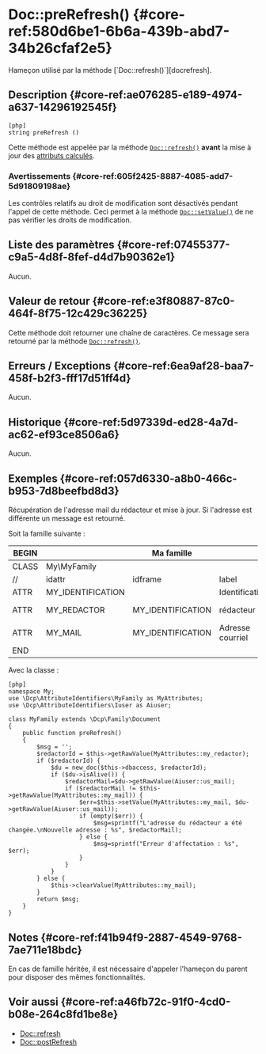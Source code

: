 # Doc::preRefresh() {#core-ref:580d6be1-6b6a-439b-abd7-34b26cfaf2e5}

<div class="short-description" markdown="1">
Hameçon utilisé par la méthode [`Doc::refresh()`][docrefresh].
</div>

## Description {#core-ref:ae076285-e189-4974-a637-14296192545f}

    [php]
    string preRefresh ()

Cette méthode est appelée par la méthode [`Doc::refresh()`][docrefresh] 
**avant** la mise à jour des [attributs calculés][computeattr]. 

### Avertissements {#core-ref:605f2425-8887-4085-add7-5d91809198ae}

Les contrôles relatifs au droit de modification sont désactivés pendant l'appel
de cette méthode. Ceci permet à la méthode [`Doc::setValue()`][docsetvalue] de
ne pas vérifier les droits de modification.

## Liste des paramètres {#core-ref:07455377-c9a5-4d8f-8fef-d4d7b90362e1}

Aucun.

## Valeur de retour {#core-ref:e3f80887-87c0-464f-8f75-12c429c36225}

Cette méthode doit retourner une chaîne de caractères. Ce message sera retourné
par la méthode [`Doc::refresh()`][docrefresh].

## Erreurs / Exceptions {#core-ref:6ea9af28-baa7-458f-b2f3-fff17d51ff4d}

Aucun.

## Historique {#core-ref:5d97339d-ed28-4a7d-ac62-ef93ce8506a6}

Aucun.

## Exemples {#core-ref:057d6330-a8b0-466c-b953-7d8beefbd8d3}

Récupération de l'adresse mail du rédacteur et mise à jour. Si l'adresse est
différente un message est retourné.

Soit la famille suivante :

| BEGIN |                   | Ma famille        |                  |     | MYFAMILY |         |     |     |   |                                     |     |
| ----- | ----------------- | ----------------- | ---------------- | --- | -------- | ------- | --- | --- | - | ----------------------------------- | --- |
| CLASS | My\MyFamily       |                   |                  |     |          |         |     |     |   |                                     |     |
| //    | idattr            | idframe           | label            | T   | A        | type    | ord | vis | … | phpfunc                             |     |
| ATTR  | MY_IDENTIFICATION |                   | Identification   | N   | N        | frame   | 10  | W   |   |                                     |     |
| ATTR  | MY_REDACTOR       | MY_IDENTIFICATION | rédacteur        | N   | N        | account | 30  | W   |   | ::mySum(MY_NUMBERONE, MY_NUMBERTWO) |     |
| ATTR  | MY_MAIL           | MY_IDENTIFICATION | Adresse courriel | N   | N        | text    | 10  | R   |   |                                     |     |
| END   |                   |                   |                  |     |          |         |     |     |   |                                     |     |

Avec la classe :

    [php]
    namespace My;
    use \Dcp\AttributeIdentifiers\MyFamily as MyAttributes;
    use \Dcp\AttributeIdentifiers\Iuser as Aiuser;
    
    class MyFamily extends \Dcp\Family\Document
    {
        public function preRefresh()
        {
            $msg = '';
            $redactorId = $this->getRawValue(MyAttributes::my_redactor);
            if ($redactorId) {
                $du = new_doc($this->dbaccess, $redactorId);
                if ($du->isAlive()) {
                    $redactorMail=$du->getRawValue(Aiuser::us_mail);
                    if ($redactorMail != $this->getRawValue(MyAttributes::my_mail)) {
                        $err=$this->setValue(MyAttributes::my_mail, $du->getRawValue(Aiuser::us_mail));
                        if (empty($err)) {
                            $msg=sprintf("L'adresse du rédacteur a été changée.\nNouvelle adresse : %s", $redactorMail);
                        } else {
                            $msg=sprintf("Erreur d'affectation : %s", $err);
                        }
                    }
                }
            } else {
                $this->clearValue(MyAttributes::my_mail);
            }
            return $msg;
        }
    }


## Notes {#core-ref:f41b94f9-2887-4549-9768-7ae711e18bdc}

En cas de famille héritée, il est nécessaire d'appeler l'hameçon du parent pour
disposer des mêmes fonctionnalités.

## Voir aussi {#core-ref:a46fb72c-91f0-4cd0-b08e-264c8fd1be8e}


*   [Doc::refresh][docrefresh]
*   [Doc::postRefresh][docpostrefresh]

<!-- links -->
[docprerefresh]:    #core-ref:580d6be1-6b6a-439b-abd7-34b26cfaf2e5 "Hameçon Doc::preRefresh()"
[docpostrefresh]:   #core-ref:9352c534-3691-41e3-b293-599db8e9a4fd "Hameçon Doc::postRefresh()"
[docrefresh]:       #core-ref:0bab02de-50e0-46f2-8bdb-81c62dc86c93
[computeattr]:      #core-ref:4565cab9-73c8-4eee-bfa7-218ffbd4b687
[docsetvalue]:      #core-ref:febc397f-e629-4d47-955d-27cab8f4ed2f